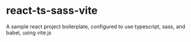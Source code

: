 # react-ts-sass-vite

A sample react project boilerplate, configured to use typescript, sass, and babel, using vite.js
